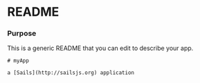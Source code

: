 # README
### Purpose

This is a generic README that you can edit to describe your app.


<docmeta name="displayName" value="README.md">

```
# myApp

a [Sails](http://sailsjs.org) application

```
